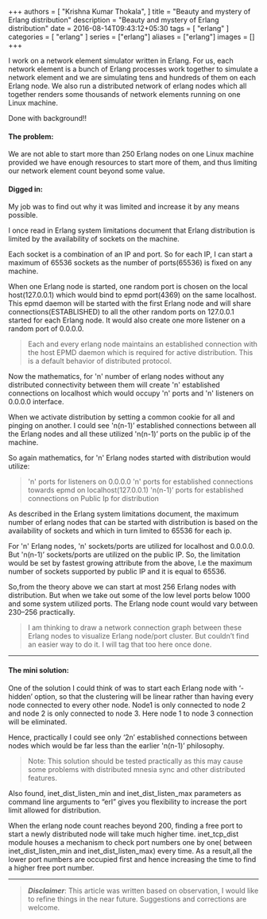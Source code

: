 +++
authors = [
    "Krishna Kumar Thokala",
]
title = "Beauty and mystery of Erlang distribution"
description = "Beauty and mystery of Erlang distribution"
date = 2016-08-14T09:43:12+05:30
tags = [
    "erlang"
]
categories = [
    "erlang"
]
series = ["erlang"]
aliases = ["erlang"]
images = []
+++

I work on a network element simulator written in Erlang. For us, each network element is a bunch of Erlang processes work together to simulate a network element and we are simulating tens and hundreds of them on each Erlang node. We also run a distributed network of erlang nodes which all together renders some thousands of network elements running on one Linux machine.

Done with background!!

#### The problem:
We are not able to start more than 250 Erlang nodes on one Linux machine provided we have enough resources to start more of them, and thus limiting our network element count beyond some value.

#### Digged in:
My job was to find out why it was limited and increase it by any means possible.

I once read in Erlang system limitations document that Erlang distribution is limited by the availability of sockets on the machine.

Each socket is a combination of an IP and port. So for each IP, I can start a maximum of 65536 sockets as the number of ports(65536) is fixed on any machine.

When one Erlang node is started, one random port is chosen on the local host(127.0.0.1) which would bind to epmd port(4369) on the same localhost. This epmd daemon will be started with the first Erlang node and will share connections(ESTABLISHED) to all the other random ports on 127.0.0.1 started for each Erlang node. It would also create one more listener on a random port of 0.0.0.0.

>Each and every erlang node maintains an established connection with the host EPMD daemon which is required for active distribution. This is a default behavior of distributed protocol.

Now the mathematics, for 'n' number of erlang nodes without any distributed connectivity between them will create 'n' established connections on localhost which would occupy 'n' ports and 'n' listeners on 0.0.0.0 interface.

When we activate distribution by setting a common cookie for all and pinging on another. I could see 'n(n-1)’ established connections between all the Erlang nodes and all these utilized 'n(n-1)’ ports on the public ip of the machine.

So again mathematics, for 'n' Erlang nodes started with distribution would utilize:
>'n' ports for listeners on 0.0.0.0
>'n' ports for established connections towards epmd on localhost(127.0.0.1)
>'n(n-1)’ ports for established connections on Public Ip for distribution

As described in the Erlang system limitations document, the maximum number of erlang nodes that can be started with distribution is based on the availability of sockets and which in turn limited to 65536 for each ip.

For 'n' Erlang nodes, 'n' sockets/ports are utilized for localhost and 0.0.0.0. But 'n(n-1)’ sockets/ports are utilized on the public IP. So, the limitation would be set by fastest growing attribute from the above, I.e the maximum number of sockets supported by public IP and it is equal to 65536.

So,from the theory above we can start at most 256 Erlang nodes with distribution. But when we take out some of the low level ports below 1000 and some system utilized ports. The Erlang node count would vary between 230–256 practically.

>I am thinking to draw a network connection graph between these Erlang nodes to visualize Erlang node/port cluster. But couldn’t find an easier way to do it. I will tag that too here once done.

----

#### The mini solution:
One of the solution I could think of was to start each Erlang node with ‘-hidden’ option, so that the clustering will be linear rather than having every node connected to every other node. Node1 is only connected to node 2 and node 2 is only connected to node 3. Here node 1 to node 3 connection will be eliminated.

Hence, practically I could see only ‘2n’ established connections between nodes which would be far less than the earlier 'n(n-1)’ philosophy.

>Note: This solution should be tested practically as this may cause some problems with distributed mnesia sync and other distributed features.

Also found, inet_dist_listen_min and inet_dist_listen_max parameters as command line arguments to “erl” gives you flexibility to increase the port limit allowed for distribution.

When the erlang node count reaches beyond 200, finding a free port to start a newly distributed node will take much higher time. inet_tcp_dist module houses a mechanism to check port numbers one by one( between inet_dist_listen_min and inet_dist_listen_max) every time. As a result,all the lower port numbers are occupied first and hence increasing the time to find a higher free port number.

----

>***Disclaimer***: This article was written based on observation, I would like to refine things in the near future. Suggestions and corrections are welcome.